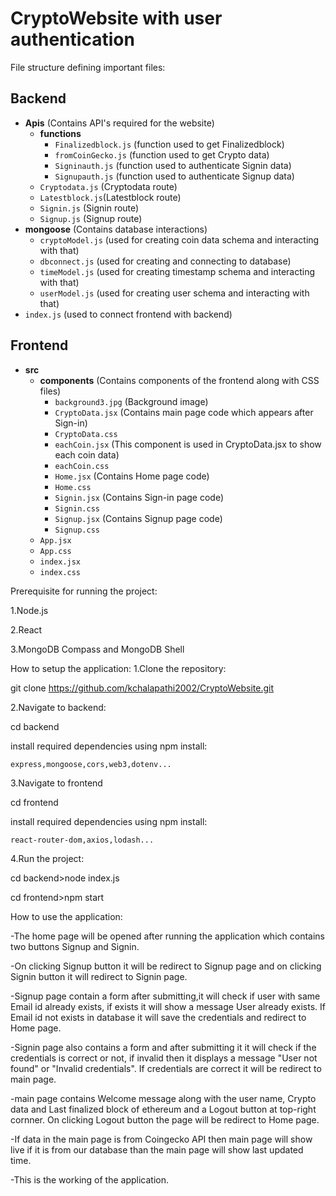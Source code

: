 # CryptoWebsite with user authentication

File structure defining important files:

## Backend
- **Apis** (Contains API's required for the website)
  - **functions**
    - `Finalizedblock.js` (function used to get Finalizedblock)
    - `fromCoinGecko.js` (function used to get Crypto data)
    - `Signinauth.js` (function used to authenticate Signin data)
    - `Signupauth.js` (function used to authenticate Signup data)
  - `Cryptodata.js` (Cryptodata  route)
  - `Latestblock.js`(Latestblock  route) 
  - `Signin.js` (Signin  route)
  - `Signup.js` (Signup route)
- **mongoose** (Contains database interactions)
  - `cryptoModel.js` (used for creating coin data schema and interacting with that) 
  - `dbconnect.js` (used for creating and connecting to database)
  - `timeModel.js` (used for creating timestamp schema and interacting with that)
  - `userModel.js` (used for creating user schema and interacting with that)
- `index.js` (used to connect frontend with backend)

## Frontend
- **src**
  - **components** (Contains components of the frontend along with CSS files)
    - `background3.jpg` (Background image) 
    - `CryptoData.jsx` (Contains main page code which appears after Sign-in)
    - `CryptoData.css`
    - `eachCoin.jsx` (This component is used in CryptoData.jsx to show each coin data)
    - `eachCoin.css` 
    - `Home.jsx` (Contains Home page code)
    - `Home.css`
    - `Signin.jsx` (Contains Sign-in page code)
    - `Signin.css`
    - `Signup.jsx` (Contains Signup page code)
    - `Signup.css`
  - `App.jsx`
  - `App.css`
  - `index.jsx`
  - `index.css`

Prerequisite for running the project:

1.Node.js

2.React

3.MongoDB Compass and MongoDB Shell

How to setup the application:
1.Clone the repository:

   git clone https://github.com/kchalapathi2002/CryptoWebsite.git
   
2.Navigate to backend:

cd backend
   
install required dependencies using npm install:
   
    express,mongoose,cors,web3,dotenv...
      
3.Navigate to frontend

cd frontend
   
install required dependencies using npm install:
   
    react-router-dom,axios,lodash...
      
4.Run the project:

cd backend>node index.js
   
cd frontend>npm start

How to use the application:

-The home page will be opened after running the application which contains two buttons Signup and Signin.

-On clicking Signup button it will be redirect to Signup page and on clicking Signin button it will redirect to Signin page.

-Signup page contain a form after submitting,it will check if user with same Email id already exists, if exists it will show a message User already exists. If Email id not exists in database it will save the credentials and redirect to Home page.

-Signin page also contains a form and after submitting it it will check if the credentials is correct or not, if invalid then it displays a message "User not found" or "Invalid credentials". If credentials are correct it will be redirect to main page.

-main page contains Welcome message along with the user name, Crypto data and Last finalized block of ethereum and a Logout button at top-right cornner. On clicking Logout button the page will be redirect to Home page.

-If data in the main page is from Coingecko API then main page will show live if it is from our database than the main page will show last updated time.

-This is the working of the application.
